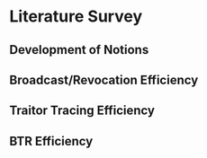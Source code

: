 # Literature Survey

## Development of Notions

## Broadcast/Revocation Efficiency

## Traitor Tracing Efficiency

## BTR Efficiency
